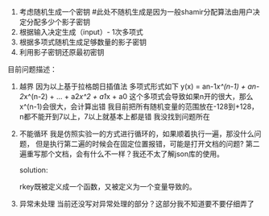 1. 考虑随机生成一个密钥
#此处不随机生成是因为一般shamir分配算法由用户决定分配多少个影子密钥
2. 根据输入决定生成（input）- 1次多项式 
3. 根据多项式随机生成足够数量的影子密钥
4. 利用影子密钥还原最初密钥

目前问题描述：
1. 越界
因为以上基于拉格朗日插值法
多项式形式如下
y(x) = an-1*x^(n-1) + an-2*x^(n-2) + ... + a2*x^2 + a1*x + a0
这个多项式会导致如果n开的很大，那么x^(n-1)会很大，会计算出错
我目前把所有随机变量的范围放在-128到+128，n都不能开到7以上，7以上就基本上都是错
我没找到问题所在

2. 不能循环
    我是仿照实验一的方式进行循环的，如果顺着执行一遍，那没什么问题，
    但是执行第二遍的时候会在固定位置报错，可能是打开文档的问题? 第二遍重写那个文档，会有什么不一样？我还不太了解json库的使用。
    
    solution:
    
    rkey既被定义成一个函数，又被定义为一个变量导致的。

3. 异常未处理
    当前还没写对异常处理的部分？这部分我不知道要不要仔细弄了